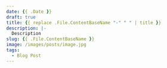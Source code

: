 ```yaml
---
date: {{ .Date }}
draft: true
title: {{ replace .File.ContentBaseName "-" " " | title }}
description: |-
  Description
slug: {{ .File.ContentBaseName }}
image: /images/posts/image.jpg
tags:
  - Blog Post
---
```

